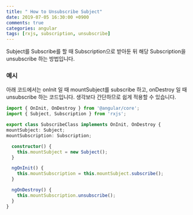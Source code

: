 ```yaml
---
title: " How to Unsubscribe Subject"
date: 2019-07-05 16:30:00 +0900
comments: true
categories: angular
tags: [rxjs, subscription, unsubscribe]
---
```




Subject를 Subscribe를 할 때 Subscription으로 받아둔 뒤 해당 Subscription을 unsubscribe 하는 방법입니다.


### 예시
아래 코드에서는 onInit 일 때 mountSubject를 subscribe 하고, onDestroy 일 때 unsubscribe 하는 코드입니다. 생각보다 간단하므로 쉽게 적용할 수 있습니다.


```ts
import { OnInit, OnDestroy } from '@angular/core';
import { Subject, Subscription } from 'rxjs';

export class SubscribeClass implements OnInit, OnDestroy {
mountSubject: Subject;
mountSubscription: Subscription;

  constructor() {
    this.mountSubject = new Subject();
  }

  ngOnInit() {
    this.mountSubscription = this.mountSubject.subscribe();
  }

  ngOnDestroy() {
    this.mountSubscription.unsubscribe();
  }  
}

```